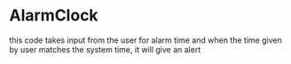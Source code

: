 # AlarmClock
this code takes input from the user for alarm time and when the time given by user matches the system time, it will give an alert
